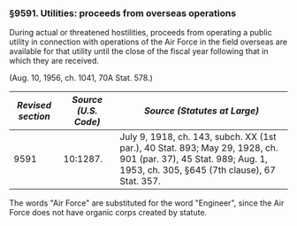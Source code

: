 ### §9591. Utilities: proceeds from overseas operations ###

During actual or threatened hostilities, proceeds from operating a public utility in connection with operations of the Air Force in the field overseas are available for that utility until the close of the fiscal year following that in which they are received.

(Aug. 10, 1956, ch. 1041, 70A Stat. 578.)

|*Revised section*|*Source (U.S. Code)*|                                                                  *Source (Statutes at Large)*                                                                   |
|-----------------|--------------------|-----------------------------------------------------------------------------------------------------------------------------------------------------------------|
|      9591       |      10:1287.      |July 9, 1918, ch. 143, subch. XX (1st par.), 40 Stat. 893; May 29, 1928, ch. 901 (par. 37), 45 Stat. 989; Aug. 1, 1953, ch. 305, §645 (7th clause), 67 Stat. 357.|

The words "Air Force" are substituted for the word "Engineer", since the Air Force does not have organic corps created by statute.